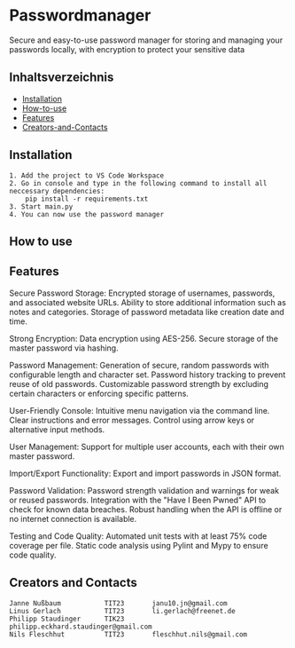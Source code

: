 # Passwordmanager

Secure and easy-to-use password manager for storing and managing your passwords locally, with encryption to protect your sensitive data

## Inhaltsverzeichnis
- [Installation](#installation)
- [How-to-use](#how-to-use)
- [Features](#features)
- [Creators-and-Contacts](#creators-and-contacts)

## Installation
    1. Add the project to VS Code Workspace
    2. Go in console and type in the following command to install all neccessary dependencies: 
        pip install -r requirements.txt
    3. Start main.py
    4. You can now use the password manager 

## How to use

## Features
Secure Password Storage:
    Encrypted storage of usernames, passwords, and associated website URLs.
    Ability to store additional information such as notes and categories.
    Storage of password metadata like creation date and time.

Strong Encryption:
    Data encryption using AES-256.
    Secure storage of the master password via hashing.

Password Management:
    Generation of secure, random passwords with configurable length and character set.
    Password history tracking to prevent reuse of old passwords.
    Customizable password strength by excluding certain characters or enforcing specific patterns.

User-Friendly Console:
    Intuitive menu navigation via the command line.
    Clear instructions and error messages.
    Control using arrow keys or alternative input methods.

User Management:
    Support for multiple user accounts, each with their own master password.

Import/Export Functionality:
    Export and import passwords in JSON format.

Password Validation:
    Password strength validation and warnings for weak or reused passwords.
    Integration with the "Have I Been Pwned" API to check for known data breaches.
    Robust handling when the API is offline or no internet connection is available.

Testing and Code Quality:
    Automated unit tests with at least 75% code coverage per file.
    Static code analysis using Pylint and Mypy to ensure code quality.

## Creators and Contacts
    Janne Nußbaum           TIT23       janu10.jn@gmail.com
    Linus Gerlach           TIT23       li.gerlach@freenet.de
    Philipp Staudinger      TIK23       philipp.eckhard.staudinger@gmail.com
    Nils Fleschhut          TIT23       fleschhut.nils@gmail.com

    

                
